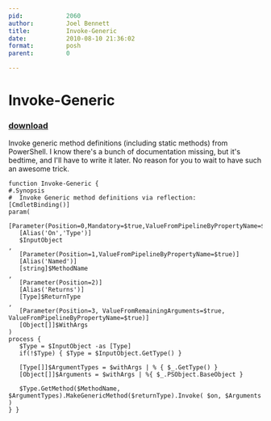 ```yaml
---
pid:            2060
author:         Joel Bennett
title:          Invoke-Generic
date:           2010-08-10 21:36:02
format:         posh
parent:         0

---
```


# Invoke-Generic

### [download](Scripts\2060.ps1)

Invoke generic method definitions (including static methods) from PowerShell.
I know there's a bunch of documentation missing, but it's bedtime, and I'll have to write it later. No reason for you to wait to have such an awesome trick.

```posh
function Invoke-Generic {
#.Synopsis
#  Invoke Generic method definitions via reflection:
[CmdletBinding()]
param( 
   [Parameter(Position=0,Mandatory=$true,ValueFromPipelineByPropertyName=$true)]
   [Alias('On','Type')]
   $InputObject
,
   [Parameter(Position=1,ValueFromPipelineByPropertyName=$true)]
   [Alias('Named')]
   [string]$MethodName
,
   [Parameter(Position=2)]
   [Alias('Returns')]
   [Type]$ReturnType
, 
   [Parameter(Position=3, ValueFromRemainingArguments=$true, ValueFromPipelineByPropertyName=$true)]
   [Object[]]$WithArgs
)
process {
   $Type = $InputObject -as [Type]
   if(!$Type) { $Type = $InputObject.GetType() }
   
   [Type[]]$ArgumentTypes = $withArgs | % { $_.GetType() }   
   [Object[]]$Arguments = $withArgs | %{ $_.PSObject.BaseObject }
   
   $Type.GetMethod($MethodName, $ArgumentTypes).MakeGenericMethod($returnType).Invoke( $on, $Arguments )
} }
```
